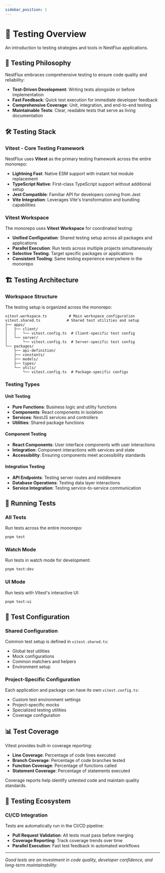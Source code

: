 ```yaml
---
sidebar_position: 1
---
```


# 🧪 Testing Overview

An introduction to testing strategies and tools in NestFlux applications.

## 🎯 Testing Philosophy

NestFlux embraces comprehensive testing to ensure code quality and reliability:

- **Test-Driven Development**: Writing tests alongside or before implementation
- **Fast Feedback**: Quick test execution for immediate developer feedback
- **Comprehensive Coverage**: Unit, integration, and end-to-end testing
- **Maintainable Tests**: Clear, readable tests that serve as living documentation

## 🛠️ Testing Stack

### Vitest - Core Testing Framework

NestFlux uses **Vitest** as the primary testing framework across the entire monorepo:

- **Lightning Fast**: Native ESM support with instant hot module replacement
- **TypeScript Native**: First-class TypeScript support without additional setup
- **Jest Compatible**: Familiar API for developers coming from Jest
- **Vite Integration**: Leverages Vite's transformation and bundling capabilities

### Vitest Workspace

The monorepo uses **Vitest Workspace** for coordinated testing:

- **Unified Configuration**: Shared testing setup across all packages and applications
- **Parallel Execution**: Run tests across multiple projects simultaneously
- **Selective Testing**: Target specific packages or applications
- **Consistent Tooling**: Same testing experience everywhere in the monorepo

## 🏗️ Testing Architecture

### Workspace Structure

The testing setup is organized across the monorepo:

```
vitest.workspace.ts          # Main workspace configuration
vitest.shared.ts            # Shared test utilities and setup
├── apps/
│   ├── client/
│   │   └── vitest.config.ts  # Client-specific test config
│   └── server/
│       └── vitest.config.ts  # Server-specific test config
└── packages/
    ├── api-definition/
    ├── constants/
    ├── models/
    ├── types/
    └── utils/
        └── vitest.config.ts  # Package-specific configs
```

### Testing Types

#### Unit Testing
- **Pure Functions**: Business logic and utility functions
- **Components**: React components in isolation
- **Services**: NestJS services and controllers
- **Utilities**: Shared package functions

#### Component Testing
- **React Components**: User interface components with user interactions
- **Integration**: Component interactions with services and state
- **Accessibility**: Ensuring components meet accessibility standards

#### Integration Testing
- **API Endpoints**: Testing server routes and middleware
- **Database Operations**: Testing data layer interactions
- **Service Integration**: Testing service-to-service communication

## 🚀 Running Tests

### All Tests

Run tests across the entire monorepo:

```bash
pnpm test
```

### Watch Mode

Run tests in watch mode for development:

```bash
pnpm test:dev
```

### UI Mode

Run tests with Vitest's interactive UI:

```bash
pnpm test:ui
```

## 🔧 Test Configuration

### Shared Configuration

Common test setup is defined in `vitest.shared.ts`:
- Global test utilities
- Mock configurations
- Common matchers and helpers
- Environment setup

### Project-Specific Configuration

Each application and package can have its own `vitest.config.ts`:
- Custom test environment settings
- Project-specific mocks
- Specialized testing utilities
- Coverage configuration

## 📊 Test Coverage

Vitest provides built-in coverage reporting:

- **Line Coverage**: Percentage of code lines executed
- **Branch Coverage**: Percentage of code branches tested
- **Function Coverage**: Percentage of functions called
- **Statement Coverage**: Percentage of statements executed

Coverage reports help identify untested code and maintain quality standards.

## 🧩 Testing Ecosystem

### CI/CD Integration

Tests are automatically run in the CI/CD pipeline:
- **Pull Request Validation**: All tests must pass before merging
- **Coverage Reporting**: Track coverage trends over time
- **Parallel Execution**: Fast test feedback in automated workflows

---

*Good tests are an investment in code quality, developer confidence, and long-term maintainability.*
